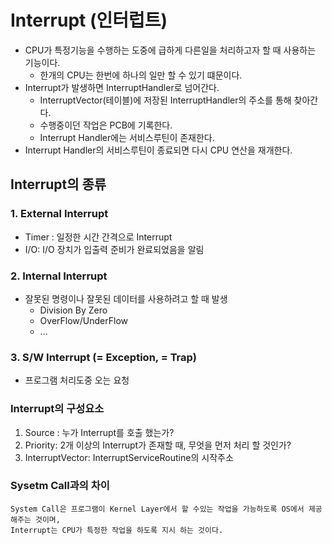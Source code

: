 # Interrupt (인터럽트)
- CPU가 특정기능을 수행하는 도중에 급하게 다른일을 처리하고자 할 때 사용하는 기능이다.
  - 한개의 CPU는 한번에 하나의 일만 할 수 있기 떄문이다.
- Interrupt가 발생하면 InterruptHandler로 넘어간다.
  - InterruptVector(테이블)에 저장된 InterruptHandler의 주소를 통해 찾아간다. 
  - 수행중이던 작업은 PCB에 기록한다. 
  - Interrupt Handler에는 서비스루틴이 존재한다.
- Interrupt Handler의 서비스루틴이 종료되면 다시 CPU 연산을 재개한다.

## Interrupt의 종류

### 1. External Interrupt
- Timer : 일정한 시간 간격으로 Interrupt
- I/O: I/O 장치가 입출력 준비가 완료되었음을 알림
### 2. Internal Interrupt
- 잘못된 명령이나 잘못된 데이터를 사용하려고 할 때 발생
  - Division By Zero
  - OverFlow/UnderFlow
  - ...
### 3. S/W Interrupt (= Exception, = Trap)
- 프로그램 처리도중 오는 요청

### Interrupt의 구성요소
1. Source : 누가 Interrupt를 호출 했는가?
2. Priority: 2개 이상의 Interrupt가 존재할 때, 무엇을 먼저 처리 할 것인가?
3. InterruptVector: InterruptServiceRoutine의 시작주소


### Sysetm Call과의 차이
```text
System Call은 프로그램이 Kernel Layer에서 할 수있는 작업을 가능하도록 OS에서 제공해주는 것이며,
Interrupt는 CPU가 특정한 작업을 하도록 지시 하는 것이다.
```